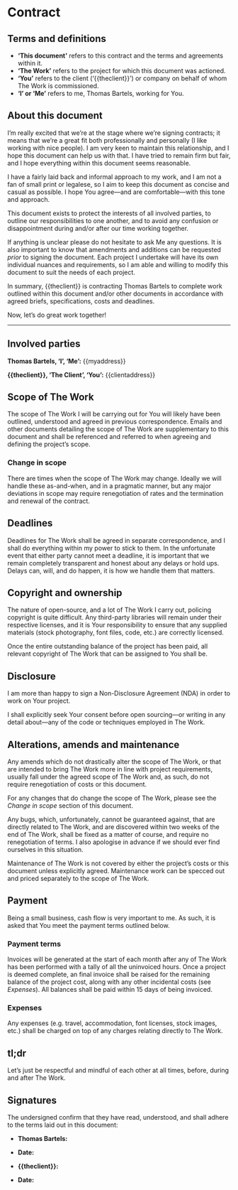 <!--DOCTYPE html><head><meta http-equiv="Content-Type" content="text/html; charset=utf-8"></head><body-->
# Contract

## Terms and definitions

* **‘This document’** refers to this contract and the terms and agreements
	within it.
* **‘The Work’** refers to the project for which this document was actioned.
* **‘You’** refers to the client (‘{{theclient}}’) or company on behalf of
	whom The Work is commissioned.
* **‘I’ or ‘Me’** refers to me, Thomas Bartels, working for You.

## About this document

I’m really excited that we’re at the stage where we’re signing contracts; it
means that we’re a great fit both professionally and personally (I like working
with nice people). I am very keen to maintain this relationship, and I hope
this document can help us with that. I have tried to remain firm but fair, and
I hope everything within this document seems reasonable.

I have a fairly laid back and informal approach to my work, and I am not a fan
of small print or legalese, so I aim to keep this document as concise and
casual as possible. I hope You agree—and are comfortable—with this tone and
approach.

This document exists to protect the interests of all involved parties, to
outline our responsibilities to one another, and to avoid any confusion or
disappointment during and/or after our time working together.

If anything is unclear please do not hesitate to ask Me any questions. It is
also important to know that amendments and additions can be requested _prior_ to
signing the document. Each project I undertake will have its own individual
nuances and requirements, so I am able and willing to modify this document to
suit the needs of each project.

In summary, {{theclient}} is contracting Thomas Bartels to complete work
outlined within this document and/or other documents in accordance with agreed
briefs, specifications, costs and deadlines.

Now, let’s do great work together!

---

## Involved parties

**Thomas Bartels, ‘I’, ‘Me’:**
{{myaddress}}

**{{theclient}}, ‘The Client’, ‘You’:**
{{clientaddress}}

## Scope of The Work

The scope of The Work I will be carrying out for You will likely have been
outlined, understood and agreed in previous correspondence. Emails and other
documents detailing the scope of The Work are supplementary to this document and
shall be referenced and referred to when agreeing and defining the project’s
scope.

### Change in scope

There are times when the scope of The Work may change. Ideally we will handle
these as-and-when, and in a pragmatic manner, but any major deviations in scope
may require renegotiation of rates and the termination and renewal of the
contract.

## Deadlines

Deadlines for The Work shall be agreed in separate correspondence, and I shall
do everything within my power to stick to them. In the unfortunate event that
either party cannot meet a deadline, it is important that we remain completely
transparent and honest about any delays or hold ups. Delays can, will, and do
happen, it is how we handle them that matters.

## Copyright and ownership

The nature of open-source, and a lot of The Work I carry out, policing copyright
is quite difficult. Any third-party libraries will remain under their respective
licenses, and it is Your responsibility to ensure that any supplied materials
(stock photography, font files, code, etc.) are correctly licensed.

Once the entire outstanding balance of the project has been paid, all relevant
copyright of The Work that can be assigned to You shall be.

## Disclosure

I am more than happy to sign a Non-Disclosure Agreement (NDA) in order to work
on Your project.

I shall explicitly seek Your consent before open sourcing—or writing in any
detail about—any of the code or techniques employed in The Work.

## Alterations, amends and maintenance

Any amends which do not drastically alter the scope of The Work, or that are
intended to bring The Work more in line with project requirements, usually fall
under the agreed scope of The Work and, as such, do not require renegotiation of
costs or this document.

For any changes that do change the scope of The Work, please see the _Change
in scope_ section of this document.

Any bugs, which, unfortunately, cannot be guaranteed against, that are directly
related to The Work, and are discovered within two weeks of the end of The
Work, shall be fixed as a matter of course, and require no renegotiation of
terms. I also apologise in advance if we should ever find ourselves in this
situation.

Maintenance of The Work is not covered by either the project’s costs or this
document unless explicitly agreed. Maintenance work can be specced out and
priced separately to the scope of The Work.

## Payment

Being a small business, cash flow is very important to me. As such, it is asked
that You meet the payment terms outlined below.

### Payment terms

Invoices will be generated at the start of each month after any of The Work has
been performed with a tally of all the uninvoiced hours. Once a project is
deemed complete, an final invoice shall be raised for the remaining balance of
the project cost, along with any other incidental costs (see _Expenses_). All
balances shall be paid within 15 days of being invoiced.

### Expenses

Any expenses (e.g. travel, accommodation, font licenses, stock images, etc.)
shall be charged on top of any charges relating directly to The Work.

## tl;dr

Let’s just be respectful and mindful of each other at all times, before, during
and after The Work.

## Signatures

The undersigned confirm that they have read, understood, and shall adhere to the
terms laid out in this document:

* **Thomas Bartels:**

* **Date:**

* **{{theclient}}:**

* **Date:**
